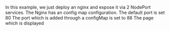 In this example, we just deploy an nginx and expose it via 2 NodePort services.
The Nginx has an config map configuration.
The default port is set 80
The port which is added through a configMap is set to 88
The page which is displayed

